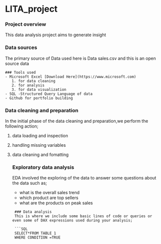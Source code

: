 # LITA_project
### Project overview
This data analysis project aims to generate insight

### Data sources
The primary source of Data used here is Data sales.csv and this is an open source data
```
### Tools used
- Microsoft Excel [Download Here](https://www.microsoft.com)
   1. for data cleaning
   2. for analysis
   3. for data visualization
- SQL -Structured Query Language of data
- Github for portfolio building
```
### Data cleaning and preparation
In the initial phase of the data cleaning and preparation,we perform the following action;
1. data loading and inspection
2. handling missing variables
3. data cleaning and fomatting

   ### Exploratory data analysis
   EDA involved the exploring of the data to answer some questions about the data such as;
   - what is the overall sales trend
   - which product are top sellers
   - what are the products on peak sales
    ```
     ### Data analysis
     This is where we include some basic lines of code or queries or even some of DAX expressions used during your analysis;

     ```SQL
     SELECT*FROM TABLE 1
     WHERE CONDITION =TRUE
     ```
